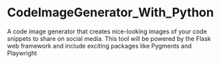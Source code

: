 # CodeImageGenerator_With_Python
A code image generator that creates nice-looking images of your code snippets to share on social media. This tool  will be powered by the Flask web framework and include exciting packages like Pygments and Playwright
